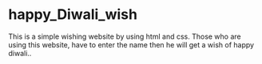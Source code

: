 # happy_Diwali_wish

This is a simple wishing website by using html and css. 
Those who are using this website, have to enter the name then he will get a wish of happy diwali.. 
